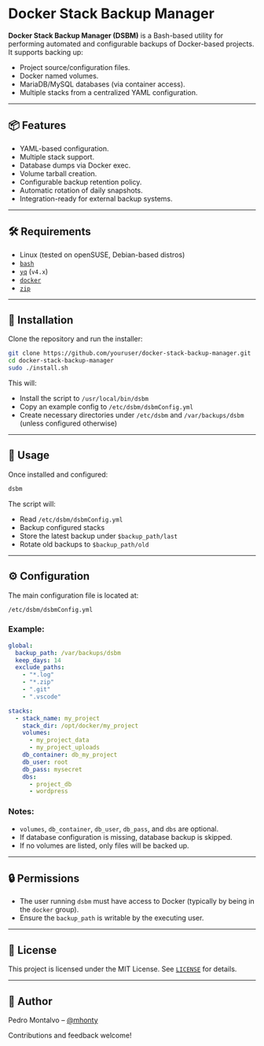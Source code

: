 # Docker Stack Backup Manager

**Docker Stack Backup Manager (DSBM)** is a Bash-based utility for performing automated and configurable backups of Docker-based projects.  
It supports backing up:

- Project source/configuration files.
- Docker named volumes.
- MariaDB/MySQL databases (via container access).
- Multiple stacks from a centralized YAML configuration.

---

## 📦 Features

- YAML-based configuration.
- Multiple stack support.
- Database dumps via Docker exec.
- Volume tarball creation.
- Configurable backup retention policy.
- Automatic rotation of daily snapshots.
- Integration-ready for external backup systems.

---

## 🛠 Requirements

- Linux (tested on openSUSE, Debian-based distros)
- [`bash`](https://www.gnu.org/software/bash/)
- [`yq`](https://github.com/mikefarah/yq) (`v4.x`)
- [`docker`](https://docs.docker.com/)
- [`zip`](https://linux.die.net/man/1/zip)

---

## 📁 Installation

Clone the repository and run the installer:

```bash
git clone https://github.com/youruser/docker-stack-backup-manager.git
cd docker-stack-backup-manager
sudo ./install.sh
```

This will:

- Install the script to `/usr/local/bin/dsbm`
- Copy an example config to `/etc/dsbm/dsbmConfig.yml`
- Create necessary directories under `/etc/dsbm` and `/var/backups/dsbm` (unless configured otherwise)

---

## 🧪 Usage

Once installed and configured:

```bash
dsbm
```

The script will:

- Read `/etc/dsbm/dsbmConfig.yml`
- Backup configured stacks
- Store the latest backup under `$backup_path/last`
- Rotate old backups to `$backup_path/old`

---

## ⚙️ Configuration

The main configuration file is located at:

```
/etc/dsbm/dsbmConfig.yml
```

### Example:

```yaml
global:
  backup_path: /var/backups/dsbm
  keep_days: 14
  exclude_paths:
    - "*.log"
    - "*.zip"
    - ".git"
    - ".vscode"

stacks:
  - stack_name: my_project
    stack_dir: /opt/docker/my_project
    volumes:
      - my_project_data
      - my_project_uploads
    db_container: db_my_project
    db_user: root
    db_pass: mysecret
    dbs:
      - project_db
      - wordpress
```

### Notes:

- `volumes`, `db_container`, `db_user`, `db_pass`, and `dbs` are optional.
- If database configuration is missing, database backup is skipped.
- If no volumes are listed, only files will be backed up.

---

## 🔒 Permissions

- The user running `dsbm` must have access to Docker (typically by being in the `docker` group).
- Ensure the `backup_path` is writable by the executing user.

---

## 🧾 License

This project is licensed under the MIT License. See [`LICENSE`](LICENSE) for details.

---

## 👤 Author

Pedro Montalvo – [@mhonty](https://github.com/mhonty)

Contributions and feedback welcome!
